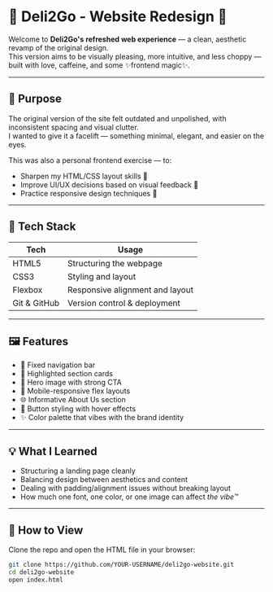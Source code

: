 # 🥪 Deli2Go - Website Redesign 🍴

Welcome to **Deli2Go's refreshed web experience** — a clean, aesthetic revamp of the original design.  
This version aims to be visually pleasing, more intuitive, and less choppy — built with love, caffeine, and some ✨frontend magic✨.

---

## 🧠 Purpose

The original version of the site felt outdated and unpolished, with inconsistent spacing and visual clutter.  
I wanted to give it a facelift — something minimal, elegant, and easier on the eyes.  

This was also a personal frontend exercise — to:
- Sharpen my HTML/CSS layout skills 🧩
- Improve UI/UX decisions based on visual feedback 🎨
- Practice responsive design techniques 📱

---

## 🔧 Tech Stack

| Tech     | Usage                          |
|----------|--------------------------------|
| HTML5    | Structuring the webpage        |
| CSS3     | Styling and layout             |
| Flexbox  | Responsive alignment and layout|
| Git & GitHub | Version control & deployment |

---

## 🖼️ Features

- 📌 Fixed navigation bar  
- 🎯 Highlighted section cards  
- 🌄 Hero image with strong CTA  
- 📱 Mobile-responsive flex layouts  
- 🌐 Informative About Us section  
- 🧡 Button styling with hover effects  
- ✨ Color palette that vibes with the brand identity

---

## 💡 What I Learned

- Structuring a landing page cleanly
- Balancing design between aesthetics and content
- Dealing with padding/alignment issues without breaking layout
- How much one font, one color, or one image can affect *the vibe™*

---

## 🚀 How to View

Clone the repo and open the HTML file in your browser:

```bash
git clone https://github.com/YOUR-USERNAME/deli2go-website.git
cd deli2go-website
open index.html
